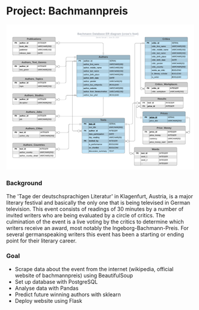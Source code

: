 # Project: Bachmannpreis

![ER model bachmann database](bachmann_database.png)

### Background

The 'Tage der deutschsprachigen Literatur' in Klagenfurt, Austria, is a major literary festival and basically the only one that is being televised in German television. This event consists of readings of 30 minutes by a number of invited writers who are being evaluated by a circle of critics. The culmination of the event is a live voting by the critics to determine which writers receive an award, most notably the Ingeborg-Bachmann-Preis. For several germanspeaking writers this event has been a starting or ending point for their literary career. 

### Goal

* Scrape data about the event from the internet (wikipedia, official website of bachmannpreis) using BeautifulSoup
* Set up database with PostgreSQL
* Analyse data with Pandas
* Predict future winning authors with sklearn
* Deploy website using Flask
